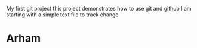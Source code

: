 My first git project 
this project demonstrates how to use git and github 
I am starting with a simple text file to track change
# Arham

